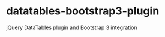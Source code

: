 datatables-bootstrap3-plugin
============================

jQuery DataTables plugin and Bootstrap 3 integration
